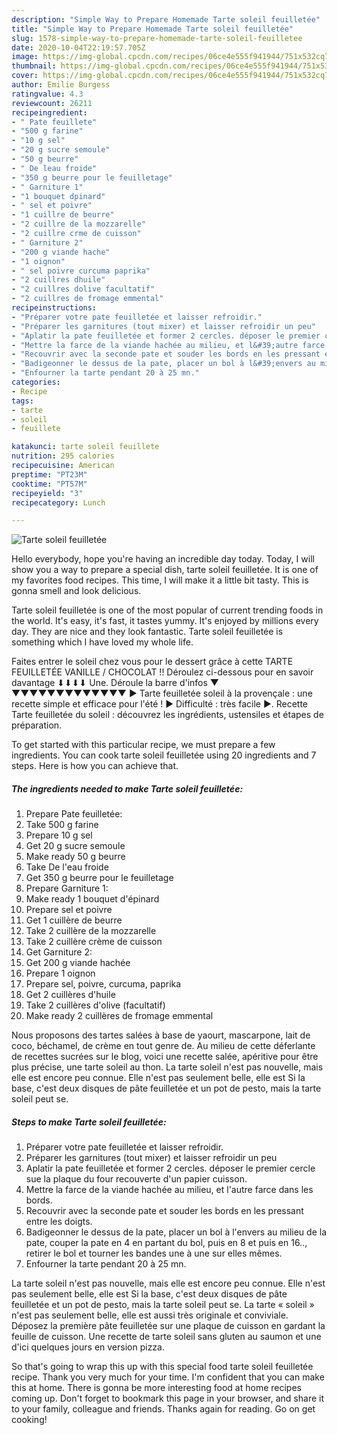 ```yaml
---
description: "Simple Way to Prepare Homemade Tarte soleil feuilletée"
title: "Simple Way to Prepare Homemade Tarte soleil feuilletée"
slug: 1578-simple-way-to-prepare-homemade-tarte-soleil-feuilletee
date: 2020-10-04T22:19:57.705Z
image: https://img-global.cpcdn.com/recipes/06ce4e555f941944/751x532cq70/tarte-soleil-feuilletee-photo-principale-de-la-recette.jpg
thumbnail: https://img-global.cpcdn.com/recipes/06ce4e555f941944/751x532cq70/tarte-soleil-feuilletee-photo-principale-de-la-recette.jpg
cover: https://img-global.cpcdn.com/recipes/06ce4e555f941944/751x532cq70/tarte-soleil-feuilletee-photo-principale-de-la-recette.jpg
author: Emilie Burgess
ratingvalue: 4.3
reviewcount: 26211
recipeingredient:
- " Pate feuillete"
- "500 g farine"
- "10 g sel"
- "20 g sucre semoule"
- "50 g beurre"
- " De leau froide"
- "350 g beurre pour le feuilletage"
- " Garniture 1"
- "1 bouquet dpinard"
- " sel et poivre"
- "1 cuillre de beurre"
- "2 cuillre de la mozzarelle"
- "2 cuillre crme de cuisson"
- " Garniture 2"
- "200 g viande hache"
- "1 oignon"
- " sel poivre curcuma paprika"
- "2 cuillres dhuile"
- "2 cuillres dolive facultatif"
- "2 cuillres de fromage emmental"
recipeinstructions:
- "Préparer votre pate feuilletée et laisser refroidir."
- "Préparer les garnitures (tout mixer) et laisser refroidir un peu"
- "Aplatir la pate feuilletée et former 2 cercles. déposer le premier cercle sue la plaque du four recouverte d&#39;un papier cuisson."
- "Mettre la farce de la viande hachée au milieu, et l&#39;autre farce dans les bords."
- "Recouvrir avec la seconde pate et souder les bords en les pressant entre les doigts."
- "Badigeonner le dessus de la pate, placer un bol à l&#39;envers au milieu de la pate, couper la pate en 4 en partant du bol, puis en 8 et puis en 16.., retirer le bol et tourner les bandes une à une sur elles mêmes."
- "Enfourner la tarte pendant 20 à 25 mn."
categories:
- Recipe
tags:
- tarte
- soleil
- feuillete

katakunci: tarte soleil feuillete 
nutrition: 295 calories
recipecuisine: American
preptime: "PT23M"
cooktime: "PT57M"
recipeyield: "3"
recipecategory: Lunch

---
```



![Tarte soleil feuilletée](https://img-global.cpcdn.com/recipes/06ce4e555f941944/751x532cq70/tarte-soleil-feuilletee-photo-principale-de-la-recette.jpg)

Hello everybody, hope you're having an incredible day today. Today, I will show you a way to prepare a special dish, tarte soleil feuilletée. It is one of my favorites food recipes. This time, I will make it a little bit tasty. This is gonna smell and look delicious.

Tarte soleil feuilletée is one of the most popular of current trending foods in the world. It's easy, it's fast, it tastes yummy. It's enjoyed by millions every day. They are nice and they look fantastic. Tarte soleil feuilletée is something which I have loved my whole life.

Faites entrer le soleil chez vous pour le dessert grâce à cette TARTE FEUILLETÉE VANILLE / CHOCOLAT !! Déroulez ci-dessous pour en savoir davantage ⬇⬇⬇⬇ Une. Déroule la barre d&#39;infos ▼ ▼▼▼▼▼▼▼▼▼▼▼▼▼ ► Tarte feuilletée soleil à la provençale : une recette simple et efficace pour l&#39;été ! ► Difficulté : très facile ►. Recette Tarte feuilletée du soleil : découvrez les ingrédients, ustensiles et étapes de préparation.


To get started with this particular recipe, we must prepare a few ingredients. You can cook tarte soleil feuilletée using 20 ingredients and 7 steps. Here is how you can achieve that.

<!--inarticleads1-->

##### The ingredients needed to make Tarte soleil feuilletée:

1. Prepare  Pate feuilletée:
1. Take 500 g farine
1. Prepare 10 g sel
1. Get 20 g sucre semoule
1. Make ready 50 g beurre
1. Take  De l&#39;eau froide
1. Get 350 g beurre pour le feuilletage
1. Prepare  Garniture 1:
1. Make ready 1 bouquet d&#39;épinard
1. Prepare  sel et poivre
1. Get 1 cuillère de beurre
1. Take 2 cuillère de la mozzarelle
1. Take 2 cuillère crème de cuisson
1. Get  Garniture 2:
1. Get 200 g viande hachée
1. Prepare 1 oignon
1. Prepare  sel, poivre, curcuma, paprika
1. Get 2 cuillères d&#39;huile
1. Take 2 cuillères d&#39;olive (facultatif)
1. Make ready 2 cuillères de fromage emmental


Nous proposons des tartes salées à base de yaourt, mascarpone, lait de coco, béchamel, de crème en tout genre de. Au milieu de cette déferlante de recettes sucrées sur le blog, voici une recette salée, apéritive pour être plus précise, une tarte soleil au thon. La tarte soleil n&#39;est pas nouvelle, mais elle est encore peu connue. Elle n&#39;est pas seulement belle, elle est Si la base, c&#39;est deux disques de pâte feuilletée et un pot de pesto, mais la tarte soleil peut se. 

<!--inarticleads2-->

##### Steps to make Tarte soleil feuilletée:

1. Préparer votre pate feuilletée et laisser refroidir.
1. Préparer les garnitures (tout mixer) et laisser refroidir un peu
1. Aplatir la pate feuilletée et former 2 cercles. déposer le premier cercle sue la plaque du four recouverte d&#39;un papier cuisson.
1. Mettre la farce de la viande hachée au milieu, et l&#39;autre farce dans les bords.
1. Recouvrir avec la seconde pate et souder les bords en les pressant entre les doigts.
1. Badigeonner le dessus de la pate, placer un bol à l&#39;envers au milieu de la pate, couper la pate en 4 en partant du bol, puis en 8 et puis en 16.., retirer le bol et tourner les bandes une à une sur elles mêmes.
1. Enfourner la tarte pendant 20 à 25 mn.


La tarte soleil n&#39;est pas nouvelle, mais elle est encore peu connue. Elle n&#39;est pas seulement belle, elle est Si la base, c&#39;est deux disques de pâte feuilletée et un pot de pesto, mais la tarte soleil peut se. La tarte « soleil » n&#39;est pas seulement belle, elle est aussi très originale et conviviale. Déposez la première pâte feuilletée sur une plaque de cuisson en gardant la feuille de cuisson. Une recette de tarte soleil sans gluten au saumon et une d&#39;ici quelques jours en version pizza. 

So that's going to wrap this up with this special food tarte soleil feuilletée recipe. Thank you very much for your time. I'm confident that you can make this at home. There is gonna be more interesting food at home recipes coming up. Don't forget to bookmark this page in your browser, and share it to your family, colleague and friends. Thanks again for reading. Go on get cooking!
